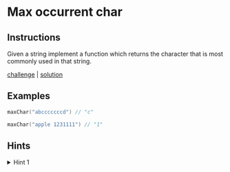 # Max occurrent char

## Instructions

Given a string implement a function which returns the character that is most commonly used in that string.

[challenge](challenge.kt) | [solution](solution.kt)

## Examples

```kotlin
maxChar("abcccccccd") // "c"

maxChar("apple 1231111") // "1"
```

## Hints

<details>
<summary>Hint 1</summary>
Use frequency counter or multiple pointers pattern.
</details>